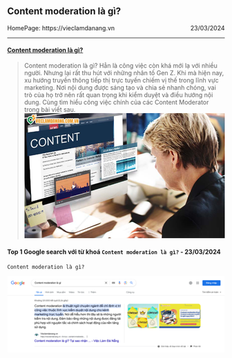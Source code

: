 ## Content moderation là gì?

<div style="display: flex; justify-content: space-between; align-items: center; align-content: flex-end">
<div style="text-align:left">
    <div style="text-align:left;">HomePage: https://vieclamdanang.vn</div>
</div>
<div style=" display: flex; flex-direction: column; justify-content: center; align-items: flex-end; align-content: center;">
    <div style="text-align:right">23/03/2024</div>
</div>
</div>

---

#### [Content moderation là gì?](https://vieclamdanang.vn/tin-tuc/content-moderation-1245.html)

> Content moderation là gì? Hẳn là công việc còn khá mới lạ với nhiều người. Nhưng lại rất thu hút với những nhân tố Gen
> Z. Khi mà hiện nay, xu hướng truyền thông tiếp thị trực tuyến chiếm vị thế trong lĩnh vực marketing. Nơi nội dung được
> sáng tạo và chia sẻ nhanh chóng, vai trò của họ trở nên rất quan trọng khi kiểm duyệt và điều hướng nội dung. Cùng tìm
> hiểu công việc chính của các Content Moderator trong bài viết sau.
![img_1.png](img_1.png)

#### Top 1 Google search với từ khoá `Content moderation là gì?` - 23/03/2024

```
Content moderation là gì?
```

![img.png](img.png)

